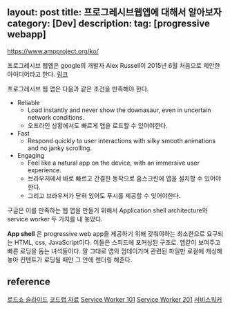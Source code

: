layout: post
title: 프로그레시브웹앱에 대해서 알아보자
category: [Dev]
description:
tag: [progressive webapp]
---

https://www.ampproject.org/ko/

프로그레시브 웹엡은 google의 개발자 Alex Russell이 2015년 6월 처음으로 제안한 아이디어라고 한다. [링크](https://arc.applause.com/2015/11/30/application-shell-architecture/)

프로그레시브 웹 앱은 다음과 같은 조건을 만족해야 한다.
- Reliable
  - Load instantly and never show the downasaur, even in uncertain network conditions.
  - 오프라인 상황에서도 빠르게 앱을 로드할 수 있어야한다.
- Fast
  - Respond quickly to user interactions with silky smooth animations and no janky scrolling.
- Engaging
  - Feel like a natural app on the device, with an immersive user experience.
  - 브라우저에서 바로 빠르고 간결한 동작으로 홈스크린에 앱을 설치할 수 있어야한다.
  - 그리고 브라우저가 닫혀 있어도 푸시를 제공할 수 잇어야한다.

구글은 이를 만족하는 웹 앱을 만들기 위해서 Application shell architecture와 service worker 두 가지를 내 놓았다.

**App shell** 은 progressive web app을 제공하기 위해 갖춰야하는 최소한으로 요구되는 HTML, css, JavaScript이다. 이들은 스피드에 포커싱된 구조로.
앱같이 보여주고 빠른 로딩을 돕는 녀석들이다. 말 그대로 앱의 껍데이기며 관련된 파일만 로컬에 캐싱해놓아 컨텐트가 로딩될 때만 그 안에 렌더링 해준다.



## reference
[로드쇼 슬라이드](https://github.com/pwa-workshop/roadshow)
[코드랩 자료](https://github.com/pwa-workshop/namp-card)
[Service Worker 101](https://goo.gl/6l28Zv)
[Service Worker 201](https://goo.gl/wWtBq0)
[서비스워커](https://developers.google.com/web/fundamentals/getting-started/primers/service-workers?hl=ko)
